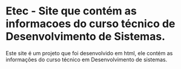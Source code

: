 # Etec  -  Site que contém as  informacoes do curso técnico de Desenvolvimento de Sistemas.
Este site é um projeto que foi desenvolvido em html, ele contém as informações do curso técnico em Desenvolvimento de sistemas.
